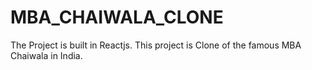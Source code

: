 # MBA_CHAIWALA_CLONE
The Project is built in Reactjs. This project is Clone of the famous MBA Chaiwala in India.
